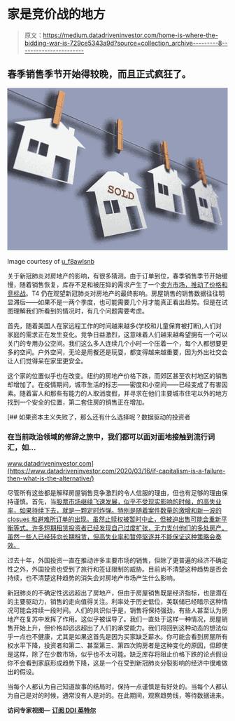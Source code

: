 # 家是竞价战的地方

> 原文：<https://medium.datadriveninvestor.com/home-is-where-the-bidding-war-is-729ce5343a9d?source=collection_archive---------8----------------------->

## 春季销售季节开始得较晚，而且正式疯狂了。

![](img/f8564ed8fa01e07116ac86dabd14744c.png)

Image courtesy of [u_f8awlsnb](https://pixabay.com/users/u_f8awlsnb-12642510/)

关于新冠肺炎对房地产的影响，有很多猜测。由于订单到位，春季销售季节开始缓慢，随着销售恢复，库存不足和被压抑的需求产生了一个[卖方市场，推动了价格和竞标战](https://www.usatoday.com/story/money/2020/07/01/home-prices-good-luck-finding-affordable-house-during-covid/3267097001/)。T4 仍在观望新冠肺炎对房地产的最终影响。房屋销售的销售数据往往明显滞后——如果不是一两个季度，也可能需要几个月才能真正看出趋势。但是在试图理解我们所看到的情况时，有几个问题需要考虑。

首先，随着美国人在家远程工作的时间越来越多(学校和儿童保育被打断),人们对家庭的需求正在发生变化。竞争日益激烈，这意味着人们越来越希望拥有一个可以关门的专用办公空间。我们这么多人连续几个小时一个压着一个，每个人都想要更多的空间。户外空间，无论是用餐还是玩耍，都变得越来越重要，因为外出社交会让人们觉得呆在家里更安全。

这个家的位置似乎也在改变。纽约的房地产价格下跌，而郊区甚至农村地区的销售却增加了。在疫情期间，城市生活的标志——密度和小空间——已经变成了有害因素。随着富人和那些有能力的人取消度假，并寻求在他们主要城市住宅以外的地方找到一个安全的位置，第二套住房的销售正在增加。

[](https://www.datadriveninvestor.com/2020/03/16/if-capitalism-is-a-failure-then-what-is-the-alternative/) [## 如果资本主义失败了，那么还有什么选择呢？数据驱动的投资者

### 在当前政治领域的修辞之旅中，我们都可以面对面地接触到流行词汇，如…

www.datadriveninvestor.com](https://www.datadriveninvestor.com/2020/03/16/if-capitalism-is-a-failure-then-what-is-the-alternative/) 

尽管所有这些都是解释房屋销售竞争激烈的令人信服的理由，但也有足够的理由保持谨慎。首先，当[股票市场继续飞速发展，似乎不受现实影响的时候，](https://www.nytimes.com/2020/06/09/opinion/stock-market-coronavirus.html)[的高失业率，如果持续下去，就是一颗定时炸弹。特别是随着案件数量的激增和新一波的 closues 和避难所订单的出现。虽然止赎权被暂时中止，但被迫出售可能会重新平衡等式。许多短期租赁投资者已经发现自己过度扩张，无力支付他们的多处房产。虽然一些人已经转向长期租赁，但高失业率和暂停驱逐并不能保证这种策略会奏效。](https://www.forbes.com/sites/dimawilliams/2020/06/22/bidding-wars-or-discounts-where-are-home-prices-headed/#1edba63046de)

过去十年，外国投资一直在推动许多主要市场的销售，但除了更普遍的经济不确定性之外，外国投资也受到了旅行和签证限制的威胁。目前尚不清楚这种趋势是否会持续，也不清楚这种趋势的消失会对房地产市场产生什么影响。

新冠肺炎的不确定性远远超出了房地产，但由于房屋销售既是经济指标，也是潜在的主要驱动力，销售的走向值得关注。利率处于历史低位，美联储已经暗示这种情况可能会持续一段时间。人们的共识似乎是，销售将保持强劲，有些人甚至认为房地产在复苏中发挥了作用。这似乎被误导了。我们一直处于这样一种情况，房屋销售开始上升，但价格却远远超出了人们的承受能力。我们将回到这种动态的想法似乎一点也不健康，尤其是如果这首先是因为买家缺乏薪水。你可能会看到房屋所有权水平下降，投资者和第二、甚至第三、第四次购房者是这种变化的原因，但即使是这样，除了在少数市场，似乎也不太可能。缺乏库存将阻止价格下跌的论点假设你不会看到家庭形成趋势下降，这是一个在受到新冠肺炎分裂影响的经济中很难做出的假设。

当每个人都认为自己知道故事的结局时，保持一点谨慎是有好处的。当每个人都认为自己是对的时候，通常没有人是对的。在此期间，观察趋势线，等待数据进来。

**访问专家视图—** [**订阅 DDI 英特尔**](https://datadriveninvestor.com/ddi-intel)